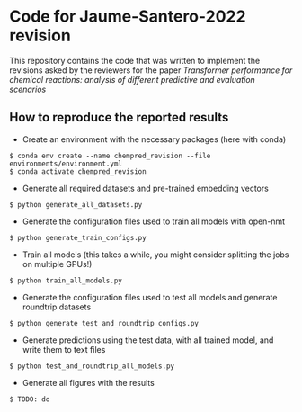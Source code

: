 
Code for Jaume-Santero-2022 revision
======================
This repository contains the code that was written to implement the revisions asked by the reviewers for the paper *Transformer performance for chemical reactions: analysis of different predictive and evaluation scenarios*

How to reproduce the reported results
-------------------------------------
* Create an environment with the necessary packages (here with conda)
```
$ conda env create --name chempred_revision --file environments/environment.yml
$ conda activate chempred_revision
```

* Generate all required datasets and pre-trained embedding vectors
```
$ python generate_all_datasets.py
```

* Generate the configuration files used to train all models with open-nmt
```
$ python generate_train_configs.py
```

* Train all models (this takes a while, you might consider splitting the jobs on multiple GPUs!)
```
$ python train_all_models.py
```

* Generate the configuration files used to test all models and generate roundtrip datasets
```
$ python generate_test_and_roundtrip_configs.py
```

* Generate predictions using the test data, with all trained model, and write them to text files
```
$ python test_and_roundtrip_all_models.py
```

* Generate all figures with the results
```
$ TODO: do
```
